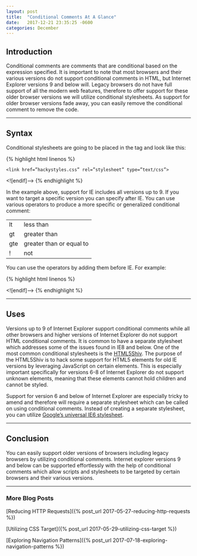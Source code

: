 ```yaml
---
layout: post
title:  "Conditional Comments At A Glance"
date:   2017-12-21 23:35:25 -0600
categories: December
---
```



## Introduction
Conditional comments are comments that are conditional based on the expression specified.  It is important to note that most browsers and their various versions do not support conditional comments in HTML, but Internet Explorer versions 9 and below will. Legacy browsers do not have full support of all the modern web features, therefore to offer support for these older browser versions we will utilize conditional stylesheets. As support for older browser versions fade away, you can easily remove the conditional comment to remove the code. 

****

## Syntax
Conditional stylesheets are going to be placed in the <head> tag and look like this:

{% highlight html linenos %}
  <!-- [if IE]-->
    <link href=”hackystyles.css” rel=”stylesheet” type=”text/css”>
  <![endif]-->
{% endhighlight %}

In the example above, support for IE includes all versions up to 9. If you want to target a specific version you can specify after IE. You can use various operators to produce a more specific or generalized conditional comment:

<table>
 <tr>
  <td>lt</td>
  <td>less than</td>
 </tr>
 <tr>
  <td>gt</td>
  <td>greater than</td>
 </tr>
 <tr>
  <td>gte</td>
  <td>greater than or equal to</td>
 </tr>
 <tr>
  <td>!</td>
  <td>not</td>
 </tr>
</table>

You can use the operators by adding them before IE. For example:

{% highlight html linenos %}
 <!-- [if gte IE 5]-->

 <![endif]-->
{% endhighlight %}

****

## Uses
Versions up to 9 of Internet Explorer support conditional comments while all other browsers and higher versions of Internet Explorer do not support HTML conditional comments. It is common to have a separate stylesheet which addresses some of the issues found in IE8 and below. One of the most common conditional stylesheets is the [HTML5Shiv](https://www.paulirish.com/2011/the-history-of-the-html5-shiv/). The purpose of the HTML5Shiv is to hack some support for HTML5 elements for old IE versions by leveraging JavaScript on certain elements. This is especially important specifically for versions 6-8 of Internet Explorer do not support unknown elements, meaning that these elements cannot hold children and cannot be styled. 

Support for version 6 and below of Internet Explorer are especially tricky to amend and therefore will require a separate stylesheet which can be called on using conditional comments. Instead of creating a separate stylesheet, you can utilize [Google’s universal IE6 stylesheet](https://code.google.com/archive/p/universal-ie6-css/). 

****

## Conclusion
You can easily support older versions of browsers including legacy browsers by utilizing conditional comments. Internet explorer versions 9 and below can be supported effortlessly with the help of conditional comments which allow scripts and stylesheets to be targeted by certain browsers and their various versions. 

****

### More Blog Posts
[Reducing HTTP Requests]({% post_url 2017-05-27-reducing-http-requests %})

[Utilizing CSS Target]({% post_url 2017-05-29-utilizing-css-target %})

[Exploring Navigation Patterns]({% post_url 2017-07-18-exploring-navigation-patterns %})


